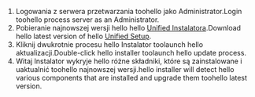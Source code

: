 1. <span data-ttu-id="258e3-101">Logowania z serwera przetwarzania toohello jako Administrator.</span><span class="sxs-lookup"><span data-stu-id="258e3-101">Login toohello process server as an Administrator.</span></span>
2. <span data-ttu-id="258e3-102">Pobieranie najnowszej wersji hello hello [Unified Instalatora](http://aka.ms/unifiedinstaller).</span><span class="sxs-lookup"><span data-stu-id="258e3-102">Download hello latest version of hello [Unified Setup](http://aka.ms/unifiedinstaller).</span></span>
3. <span data-ttu-id="258e3-103">Kliknij dwukrotnie procesu hello Instalator toolaunch hello aktualizacji.</span><span class="sxs-lookup"><span data-stu-id="258e3-103">Double-click hello installer toolaunch hello update process.</span></span>
4. <span data-ttu-id="258e3-104">Witaj Instalator wykryje hello różne składniki, które są zainstalowane i uaktualnić toohello najnowszej wersji.</span><span class="sxs-lookup"><span data-stu-id="258e3-104">hello installer will detect hello various components that are installed and upgrade them toohello latest version.</span></span>
